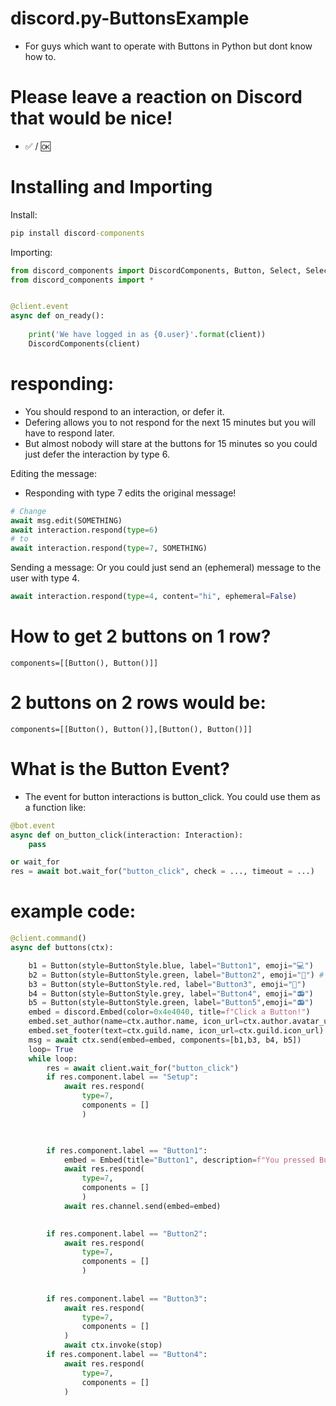 # discord.py-ButtonsExample
- For guys which want to operate with Buttons in Python but dont know how to.

# Please leave a reaction on Discord that would be nice!
- ✅ / 🆗

# Installing and Importing
Install:
```cmd
pip install discord-components
```

Importing:
```py
from discord_components import DiscordComponents, Button, Select, SelectOption, Component
from discord_components import *


@client.event
async def on_ready():
    
    print('We have logged in as {0.user}'.format(client))
    DiscordComponents(client)

```

# responding:
- You should respond to an interaction, or defer it.
- Defering allows you to not respond for the next 15 minutes but you will have to respond later.
- But almost nobody will stare at the buttons for 15 minutes so you could just defer the interaction by type 6.

Editing the message:
- Responding with type 7 edits the original message!
 ```py
 # Change
await msg.edit(SOMETHING)
await interaction.respond(type=6)
# to
await interaction.respond(type=7, SOMETHING)
```


Sending a message:
Or you could just send an (ephemeral) message to the user with type 4.
```py
await interaction.respond(type=4, content="hi", ephemeral=False)
```

# How to get 2 buttons on 1 row?

`components=[[Button(), Button()]]`

# 2 buttons on 2 rows would be:

`components=[[Button(), Button()],[Button(), Button()]]`



# What is the Button Event?
- The event for button interactions is button_click. You could use them as a function like:

```py
@bot.event
async def on_button_click(interaction: Interaction):
    pass

or wait_for
res = await bot.wait_for("button_click", check = ..., timeout = ...)
```


# example code:

```py
@client.command()
async def buttons(ctx):

    b1 = Button(style=ButtonStyle.blue, label="Button1", emoji="💻")
    b2 = Button(style=ButtonStyle.green, label="Button2", emoji="💽") # not in use pls ignore
    b3 = Button(style=ButtonStyle.red, label="Button3", emoji="🔌")
    b4 = Button(style=ButtonStyle.grey, label="Button4", emoji="📻")
    b5 = Button(style=ButtonStyle.green, label="Button5",emoji="📻")
    embed = discord.Embed(color=0x4e4040, title=f"Click a Button!")
    embed.set_author(name=ctx.author.name, icon_url=ctx.author.avatar_url)
    embed.set_footer(text=ctx.guild.name, icon_url=ctx.guild.icon_url)
    msg = await ctx.send(embed=embed, components=[b1,b3, b4, b5])
    loop= True
    while loop:
        res = await client.wait_for("button_click")
        if res.component.label == "Setup":
            await res.respond(
                type=7,
                components = []
                )
            


        if res.component.label == "Button1":
            embed = Embed(title="Button1", description=f"You pressed Button1")
            await res.respond(
                type=7,
                components = []
                )
            await res.channel.send(embed=embed)

            
        if res.component.label == "Button2":
            await res.respond(
                type=7,
                components = []
                )
            
            
        if res.component.label == "Button3":
            await res.respond(
                type=7,
                components = []
            )
            await ctx.invoke(stop)
        if res.component.label == "Button4":
            await res.respond(
                type=7,
                components = []
            )
```



